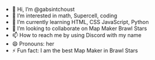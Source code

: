 - 👋 Hi, I’m @gabsintchoust
- 👀 I’m interested in math, Supercell, coding
- 🌱 I’m currently learning HTML, CSS JavaScript, Python
- 💞️ I’m looking to collaborate on Map Maker Brawl Stars
- 📫 How to reach me by using Discord with my name
- 😄 Pronouns: her
- ⚡ Fun fact: I am the best Map Maker in Brawl Stars

<!---
gabsintchoust/gabsintchoust is a ✨ special ✨ repository because its `README.md` (this file) appears on your GitHub profile.
You can click the Preview link to take a look at your changes.
--->
